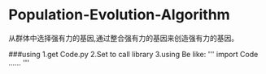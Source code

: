   # Population-Evolution-Algorithm
从群体中选择强有力的基因,通过整合强有力的基因来创造强有力的基因。


###using
1.get Code.py
2.Set to call library
3.using
Be like:
'''
import Code
......
'''
